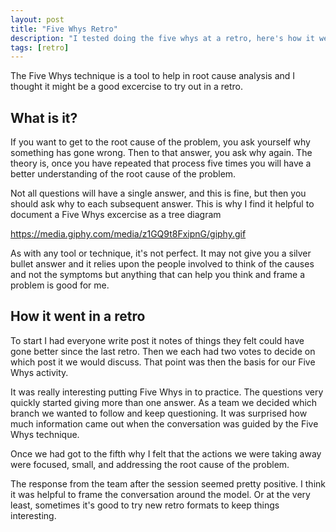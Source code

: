 ```yaml
---
layout: post
title: "Five Whys Retro"
description: "I tested doing the five whys at a retro, here's how it went"
tags: [retro]
---
```


The Five Whys technique is a tool to help in root cause analysis and I thought it might be a good excercise to try out in a retro.

## What is it?

If you want to get to the root cause of the problem, you ask yourself why something has gone wrong. Then to that answer, you ask why again. The theory is, once you have repeated that process five times you will have a better understanding of the root cause of the problem.

Not all questions will have a single answer, and this is fine, but then you should ask why to each subsequent answer. This is why I find it helpful to document a Five Whys excercise as a tree diagram

https://media.giphy.com/media/z1GQ9t8FxipnG/giphy.gif

As with any tool or technique, it's not perfect. It may not give you a silver bullet answer and it relies upon the people involved to think of the causes and not the symptoms but anything that can help you think and frame a problem is good for me.

## How it went in a retro

To start I had everyone write post it notes of things they felt could have gone better since the last retro. Then we each had two votes to decide on which post it we would discuss. That point was then the basis for our Five Whys activity.

It was really interesting putting Five Whys in to practice. The questions very quickly started giving more than one answer. As a team we decided which branch we wanted to follow and keep questioning. It was surprised how much information came out when the conversation was guided by the Five Whys technique.

Once we had got to the fifth why I felt that the actions we were taking away were focused, small, and addressing the root cause of the problem.

The response from the team after the session seemed pretty positive. I think it was helpful to frame the conversation around the model.
Or at the very least, sometimes it's good to try new retro formats to keep things interesting.
